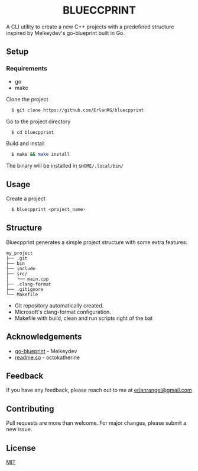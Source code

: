 <h1 align="center"> BLUECCPRINT </h1>

A CLI utility to create a new C++ projects with a predefined structure inspired by Melkeydev's go-blueprint built in Go.

## Setup

### Requirements

* go
* make

Clone the project

```bash
  $ git clone https://github.com/ErlanRG/bluecpprint
```

Go to the project directory

```bash
  $ cd bluecpprint
```

Build and install

```bash
  $ make && make install
```

The binary will be installed in `$HOME/.local/bin/`

## Usage

Create a project

```bash
  $ bluecpprint <project_name>
```

## Structure

Bluecpprint generates a simple project structure with some extra features:

```
my_project
├── .git
├── bin
├── include
├── src/
│   └── main.cpp
├── .clang-format
├── .gitignore
└── Makefile
```

* Git repository automatically created.
* Microsoft's clang-format configuration.
* Makefile with build, clean and run scripts right of the bat

## Acknowledgements

 - [go-blueprint](https://github.com/Melkeydev/go-blueprint) - Melkeydev
 - [readme.so](https://github.com/octokatherine/readme.so) - octokatherine

## Feedback

If you have any feedback, please reach out to me at erlanrangel@gmail.com

## Contributing

Pull requests are more than welcome.
For major changes, please submit a new issue.

## License

[MIT](https://choosealicense.com/licenses/mit/)

